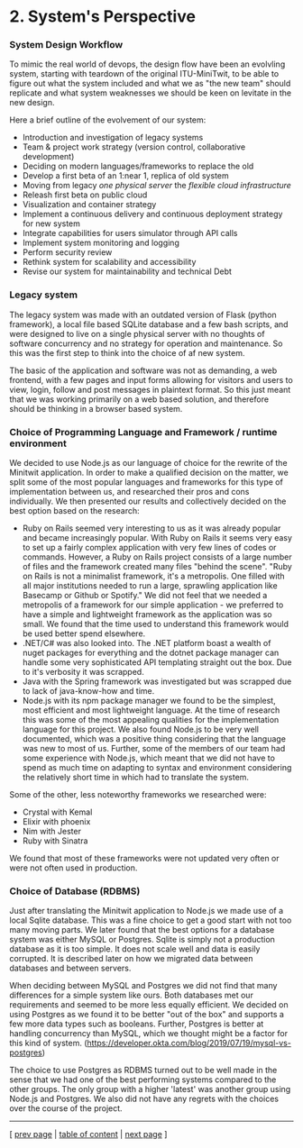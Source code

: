# 2. System's Perspective

### System Design Workflow
To mimic the real world of devops, the design flow have been an evolvling system, starting with teardown of the original ITU-MiniTwit, to be able to figure out what the system included and what we as "the new team" should replicate and what system weaknesses we should be keen on levitate in the new design.

Here a brief outline of the evolvement of our system:
- Introduction and investigation of legacy systems
- Team & project work strategy (version control, collaborative development)
- Deciding on modern languages/frameworks to replace the old
- Develop a first beta of an 1:near 1, replica of old system
- Moving from legacy *one physical server* the *flexible cloud infrastructure*
- Releash first beta on public cloud
- Visualization and container strategy
- Implement a continuous delivery and continuous deployment strategy for new system
- Integrate capabilities for users simulator through API calls
- Implement system monitoring and logging
- Perform security review
- Rethink system for scalability and accessibility
- Revise our system for maintainability and technical Debt

### Legacy system
The legacy system was made with an outdated version of Flask (python framework), a local file based SQLite database and a few bash scripts, and were designed to live on a single physical server with no thoughts of software concurrency and no strategy for operation and maintenance. So this was the first step to think into the choice of af new system.

The basic of the application and software was not as demanding, a web frontend, with a few pages and input forms allowing for visitors and users to view, login, follow and post messages in plaintext format. So  this just meant that we was working primarily on a web based solution, and therefore should be thinking in a browser based system.

### Choice of Programming Language and Framework / runtime environment
We decided to use Node.js as our language of choice for the rewrite of the Minitwit application. In order to make a qualified decision on the matter, we split some of the most popular languages and frameworks for this type of implementation between us, and researched their pros and cons individually. We then presented our results and collectively decided on the best option based on the research: 

- Ruby on Rails seemed very interesting to us as it was already popular and became increasingly popular. With Ruby on Rails it seems very easy to set up a fairly complex application with very few lines of codes or commands. However, a Ruby on Rails project consists of a large number of files and the framework created many files "behind the scene". "Ruby on Rails is not a minimalist framework, it's a metropolis. One filled with all major institutions needed to run a large, sprawling application like Basecamp or Github or Spotify." We did not feel that we needed a metropolis of a framework for our simple application - we preferred to have a simple and lightweight framework as the application was so small. We found that the time used to understand this framework would be used better spend elsewhere.
- .NET/C# was also looked into. The .NET platform boast a wealth of nuget packages for everything and the dotnet package manager can handle some very sophisticated API templating straight out the box. Due to it's verbosity it was scrapped.
- Java with the Spring framework was investigated but was scrapped due to lack of java-know-how and time.
- Node.js with its npm package manager we found to be the simplest, most efficient and most lightweight language. At the time of research this was some of the most appealing qualities for the implementation language for this project. We also found Node.js to be very well documented, which was a positive thing considering that the language was new to most of us. Further, some of the members of our team had some experience with Node.js, which meant that we did not have to spend as much time on adapting to syntax and environment considering the relatively short time in which had to translate the system.

<!-- - Go with Gorilla ...  -->

Some of the other, less noteworthy frameworks we researched were:
- Crystal with Kemal
- Elixir with phoenix
- Nim with Jester
- Ruby with Sinatra

We found that most of these frameworks were not updated very often or were not often used in production.

### Choice of Database (RDBMS)
Just after translating the Minitwit application to Node.js we made use of a local Sqlite database. This was a fine choice to get a good start with not too many moving parts. We later found that the best options for a database system was either MySQL or Postgres. Sqlite is simply not a production database as it is too simple. It does not scale well and data is easily corrupted. 
It is described later on how we migrated data between databases and between servers.

When deciding between MySQL and Postgres we did not find that many differences for a simple system like ours. Both databases met our requirements and seemed to be more less equally efficient. We decided on using Postgres as we found it to be better "out of the box" and supports a few more data types such as booleans. Further, Postgres is better at handling concurrency than MySQL, which we thought might be a factor for this kind of system. 
(https://developer.okta.com/blog/2019/07/19/mysql-vs-postgres)

The choice to use Postgres as RDBMS turned out to be well made in the sense that we had one of the best performing systems compared to the other groups. The only group with a higher 'latest' was another group using Node.js and Postgres. We also did not have any regrets with the choices over the course of the project.

---
[ [prev page](../chapters/100_preface_and_introduction.md) | [table of content](../table_of_content.md) | [next page](../chapters/201_design_and_architecture.md) ]